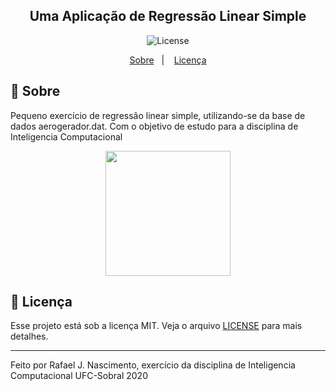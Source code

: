 <h2 align="center">
    Uma Aplicação de Regressão Linear Simple
</h2>

<p align="center">
  <img alt="License" src="https://img.shields.io/badge/license-MIT-%2304D361">
</p>
<p align="center">
  <a href="#-sobre">Sobre</a>&nbsp;&nbsp;&nbsp;|&nbsp;&nbsp;&nbsp;
  <a href="#memo-licença">Licença</a>
</p>

## 📅 Sobre

Pequeno exercício de regressão linear simple, utilizando-se da base de dados aerogerador.dat.
Com o objetivo de estudo para a disciplina de Inteligencia Computacional

  <p align="center">
    <img src="https://raw.githubusercontent.com/RafaelJNascimento/regressao_linear_simples/master/img/update.jpg" height="200">
  </p>

## :memo: Licença

Esse projeto está sob a licença MIT. Veja o arquivo [LICENSE](LICENSE.md) para mais detalhes.

---
Feito por Rafael J. Nascimento, exercício da disciplina de Inteligencia Computacional UFC-Sobral 2020
